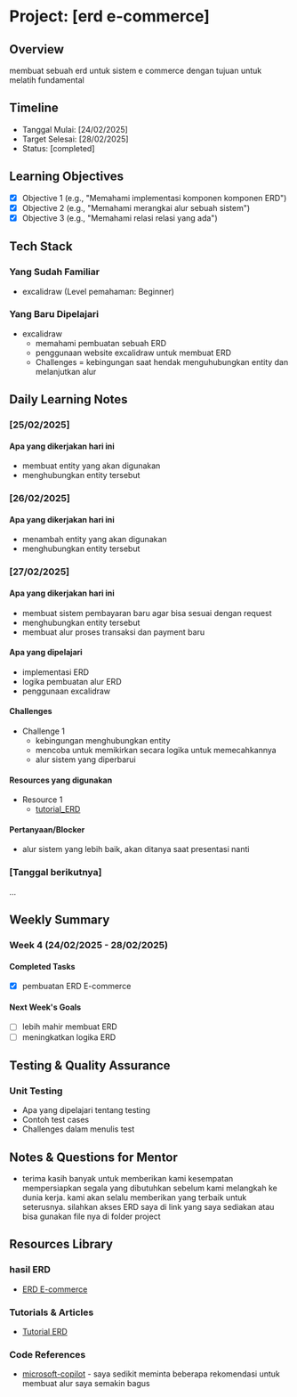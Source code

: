 # Project: [erd e-commerce]

## Overview
membuat sebuah erd untuk sistem e commerce dengan tujuan untuk melatih fundamental

## Timeline
- Tanggal Mulai: [24/02/2025]
- Target Selesai: [28/02/2025]
- Status: [completed]


## Learning Objectives
- [x] Objective 1 (e.g., "Memahami implementasi komponen komponen ERD")
- [x] Objective 2 (e.g., "Memahami merangkai alur sebuah sistem")
- [x] Objective 3 (e.g., "Memahami relasi relasi yang ada")

## Tech Stack
### Yang Sudah Familiar
- excalidraw (Level pemahaman: Beginner)

### Yang Baru Dipelajari
- excalidraw
  - memahami pembuatan sebuah ERD
  - penggunaan website excalidraw untuk membuat ERD
  - Challenges = kebingungan saat hendak menguhubungkan entity dan melanjutkan alur

## Daily Learning Notes


### [25/02/2025]
#### Apa yang dikerjakan hari ini
- membuat entity yang akan digunakan
- menghubungkan entity tersebut


### [26/02/2025]
#### Apa yang dikerjakan hari ini
- menambah entity yang akan digunakan
- menghubungkan entity tersebut

### [27/02/2025]
#### Apa yang dikerjakan hari ini
- membuat sistem pembayaran baru agar bisa sesuai dengan request
- menghubungkan entity tersebut
- membuat alur proses transaksi dan payment baru

#### Apa yang dipelajari
- implementasi ERD
- logika pembuatan alur ERD
- penggunaan excalidraw

#### Challenges
- Challenge 1
  - kebingungan menghubungkan entity
  - mencoba untuk memikirkan secara logika untuk memecahkannya
  - alur sistem yang diperbarui 

#### Resources yang digunakan
- Resource 1 
  - [tutorial_ERD](https://youtu.be/S4igMZFCvh8?si=mMpM7wMLIhnXVsVn)

#### Pertanyaan/Blocker
- alur sistem yang lebih baik, akan ditanya saat presentasi nanti

### [Tanggal berikutnya]
...

## Weekly Summary

### Week 4 (24/02/2025 - 28/02/2025)
#### Completed Tasks
- [x] pembuatan ERD E-commerce

#### Next Week's Goals
- [ ] lebih mahir membuat ERD
- [ ] meningkatkan logika ERD

## Testing & Quality Assurance
### Unit Testing
- Apa yang dipelajari tentang testing
- Contoh test cases
- Challenges dalam menulis test

## Notes & Questions for Mentor
- terima kasih banyak untuk memberikan kami kesempatan mempersiapkan segala yang dibutuhkan sebelum kami melangkah ke dunia kerja. kami akan selalu memberikan yang terbaik untuk seterusnya. silahkan akses ERD saya di link yang saya sediakan atau bisa gunakan file nya di folder project

## Resources Library
### hasil ERD
- [ERD E-commerce](https://excalidraw.com/#json=TMxGWu9bWZvDar40Q2yR4,MpmCTmvi7yzBsWSuZYfXVQ)

### Tutorials & Articles
- [Tutorial ERD](https://youtu.be/S4igMZFCvh8?si=mMpM7wMLIhnXVsVn)

### Code References
- [microsoft-copilot](https://copilot.microsoft.com/chats/VH9itqXE29aQwHf1E2G8fhttps://copilot.microsoft.com/chats/VH9itqXE29aQwHf1E2G8f) - saya sedikit meminta beberapa rekomendasi untuk membuat alur saya semakin bagus